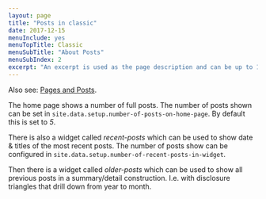 ```yaml
---
layout: page
title: "Posts in classic"
date: 2017-12-15
menuInclude: yes
menuTopTitle: Classic
menuSubTitle: "About Posts"
menuSubIndex: 2
excerpt: "An excerpt is used as the page description and can be up to 160 characters long..."
---
```

Also see: [Pages and Posts](/pages/classic/pages.html).

The home page shows a number of full posts. The number of posts shown can be set in `site.data.setup.number-of-posts-on-home-page`. By default this is set to _5_.

There is also a widget called _recent-posts_ which can be used to show date & titles of the most recent posts. The number of posts show can be configured in `site.data.setup.number-of-recent-posts-in-widget`.

Then there is a widget called _older-posts_ which can be used to show all previous posts in a summary/detail construction. I.e. with disclosure triangles that drill down from year to month.
